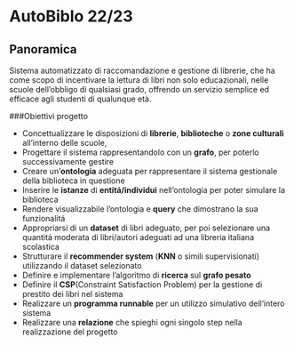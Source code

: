 # AutoBiblo 22/23
## Panoramica
Sistema automatizzato di raccomandazione e gestione di librerie, che ha come scopo di incentivare la lettura di libri non solo educazionali, nelle scuole dell’obbligo di qualsiasi grado, offrendo un servizio semplice ed efficace agli studenti di qualunque età.

###Obiettivi progetto
 - Concettualizzare le disposizioni di **librerie**, **biblioteche** o **zone culturali** all’interno delle scuole, 
 - Progettare il sistema rappresentandolo con un **grafo**, per poterlo successivamente gestire
 - Creare un’**ontologia** adeguata per rappresentare il sistema gestionale della biblioteca in questione
 - Inserire le **istanze** di **entitá/individui** nell’ontologia per poter simulare la biblioteca
 - Rendere visualizzabile l’ontologia e **query** che dimostrano la sua funzionalitá
 - Appropriarsi di un **dataset** di libri adeguato, per poi selezionare una quantitá moderata di libri/autori adeguati ad una libreria italiana scolastica
 - Strutturare il **recommender system** (**KNN** o simili supervisionati) utilizzando il dataset selezionato
 - Definire e implementare l’algoritmo di **ricerca** sul **grafo pesato** 
 - Definire il **CSP**(Constraint Satisfaction Problem) per la gestione di prestito dei libri nel sistema
 - Realizzare un **programma runnable** per un utilizzo simulativo dell’intero sistema
 - Realizzare una **relazione** che spieghi ogni singolo step nella realizzazione del progetto

